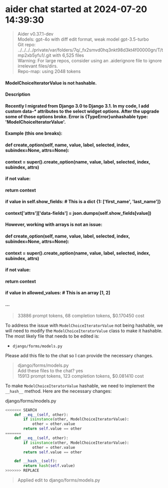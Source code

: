 
# aider chat started at 2024-07-20 14:39:30

> Aider v0.37.1-dev  
> Models: gpt-4o with diff edit format, weak model gpt-3.5-turbo  
> Git repo: ../../../../private/var/folders/7q/_fx2smvd0hq3nkt98d3kt4f00000gn/T/tmp2xb5yfu1/.git with 6,525 files  
> Warning: For large repos, consider using an .aiderignore file to ignore irrelevant files/dirs.  
> Repo-map: using 2048 tokens  

#### ModelChoiceIteratorValue is not hashable.  
#### Description  
#### 	  
#### Recently I migrated from Django 3.0 to Django 3.1. In my code, I add custom data-* attributes to the select widget options. After the upgrade some of those options broke. Error is {TypeError}unhashable type: 'ModelChoiceIteratorValue'.  
#### Example (this one breaks):  
#### 	def create_option(self, name, value, label, selected, index, subindex=None, attrs=None):  
#### 		context = super().create_option(name, value, label, selected, index, subindex, attrs)  
#### 		if not value:  
#### 			return context  
#### 		if value in self.show_fields: # This is a dict {1: ['first_name', 'last_name']}  
#### 			context['attrs']['data-fields'] = json.dumps(self.show_fields[value])  
#### However, working with arrays is not an issue:  
#### 	def create_option(self, name, value, label, selected, index, subindex=None, attrs=None):  
#### 		context = super().create_option(name, value, label, selected, index, subindex, attrs)  
#### 		if not value:  
#### 			return context  
#### 		if value in allowed_values: # This is an array [1, 2]  
#### 			...  
> 33886 prompt tokens, 68 completion tokens, $0.170450 cost  

To address the issue with `ModelChoiceIteratorValue` not being hashable, we will need to modify the `ModelChoiceIteratorValue` class to make it hashable. The most likely file that needs to be edited is:

- `django/forms/models.py`

Please add this file to the chat so I can provide the necessary changes.

> django/forms/models.py  
> Add these files to the chat? yes  
> 15913 prompt tokens, 123 completion tokens, $0.081410 cost  

To make `ModelChoiceIteratorValue` hashable, we need to implement the `__hash__` method. Here are the necessary changes:

django/forms/models.py
```python
<<<<<<< SEARCH
    def __eq__(self, other):
        if isinstance(other, ModelChoiceIteratorValue):
            other = other.value
        return self.value == other
=======
    def __eq__(self, other):
        if isinstance(other, ModelChoiceIteratorValue):
            other = other.value
        return self.value == other

    def __hash__(self):
        return hash(self.value)
>>>>>>> REPLACE
```

> Applied edit to django/forms/models.py  
